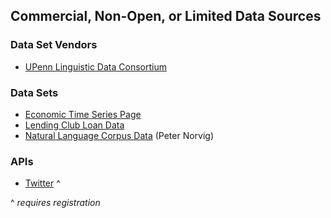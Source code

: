 ## Commercial, Non-Open, or Limited Data Sources

### Data Set Vendors

* [UPenn Linguistic Data Consortium](https://catalog.ldc.upenn.edu/topten)

### Data Sets

* [Economic Time Series Page](http://www.economagic.com/popular.htm)
* [Lending Club Loan Data](https://www.lendingclub.com/info/download-data.action)
* [Natural Language Corpus Data](http://norvig.com/ngrams/) (Peter Norvig)

### APIs

* [Twitter](https://dev.twitter.com/docs/api/1.1) ^

^ _requires registration_
